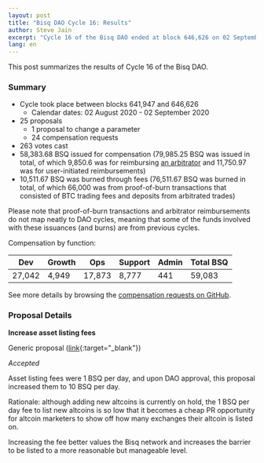 ```yaml
---
layout: post
title: "Bisq DAO Cycle 16: Results"
author: Steve Jain
excerpt: "Cycle 16 of the Bisq DAO ended at block 646,626 on 02 September 2020. This post covers its results. <br><br>"
lang: en
---
```


This post summarizes the results of Cycle 16 of the Bisq DAO.

### Summary

* Cycle took place between blocks 641,947 and 646,626
  * Calendar dates: 02 August 2020 - 02 September 2020
* 25 proposals
  * 1 proposal to change a parameter
  * 24 compensation requests
* 263 votes cast
* 58,383.68 BSQ issued for compensation (79,985.25 BSQ was issued in total, of which 9,850.6 was for reimbursing [an arbitrator](https://bisq.wiki/Arbitrator) and 11,750.97 was for user-initiated reimbursements)
* 10,511.67 BSQ was burned through fees (76,511.67 BSQ was burned in total, of which 66,000 was from proof-of-burn transactions that consisted of BTC trading fees and deposits from arbitrated trades)

Please note that proof-of-burn transactions and arbitrator reimbursements do not map neatly to DAO cycles, meaning that some of the funds involved with these issuances (and burns) are from previous cycles.

Compensation by function:

**Dev**|**Growth**|**Ops**|**Support**|**Admin**|**Total BSQ**
-----|-----|-----|-----|-----|-----
27,042|4,949|17,873|8,777|441|59,083

See more details by browsing the [compensation requests on GitHub](https://github.com/bisq-network/compensation/milestone/7?closed=1).

### Proposal Details

**Increase asset listing fees**

Generic proposal ([link](https://bisq.network/dao-proposals/245){:target="_blank"})

_Accepted_

Asset listing fees were 1 BSQ per day, and upon DAO approval, this proposal increased them to 10 BSQ per day.

Rationale: although adding new altcoins is currently on hold, the 1 BSQ per day fee to list new altcoins is so low that it becomes a cheap PR opportunity for altcoin marketers to show off how many exchanges their altcoin is listed on.

Increasing the fee better values the Bisq network and increases the barrier to be listed to a more reasonable but manageable level.
